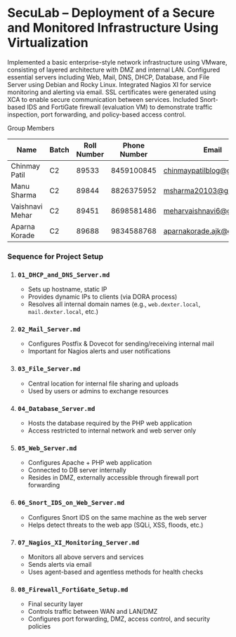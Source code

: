 # SecuLab – Deployment of a Secure and Monitored Infrastructure Using Virtualization

Implemented a basic enterprise-style network infrastructure using VMware, consisting of layered architecture with DMZ and internal LAN. Configured essential servers including Web, Mail, DNS, DHCP, Database, and File Server using Debian and Rocky Linux. Integrated Nagios XI for service monitoring and alerting via email. SSL certificates were generated using XCA to enable secure communication between services. Included Snort-based IDS and FortiGate firewall (evaluation VM) to demonstrate traffic inspection, port forwarding, and policy-based access control.

Group Members

|      Name       | Batch | Roll Number | Phone Number |           Email            |
| --------------- | ----- | ----------- | ------------ | -------------------------- |
| Chinmay Patil   |  C2   |    89533    | 8459100845   | chinmaypatilblog@gmail.com |
| Manu Sharma     |  C2   |    89844    | 8826375952   | msharma20103@gmail.com     |
| Vaishnavi Mehar |  C2   |    89451    | 8698581486   | meharvaishnavi6@gmail.com  |
| Aparna Korade   |  C2   |    89688    | 9834588768   | aparnakorade.ajk@gmail.com |


### **Sequence for Project Setup**

1. ### `01_DHCP_and_DNS_Server.md`
    - Sets up hostname, static IP
    - Provides dynamic IPs to clients (via DORA process)
    - Resolves all internal domain names (e.g., `web.dexter.local`, `mail.dexter.local`, etc.)

2. ### `02_Mail_Server.md`
    - Configures Postfix & Dovecot for sending/receiving internal mail
    - Important for Nagios alerts and user notifications

3. ### `03_File_Server.md`
    - Central location for internal file sharing and uploads
    - Used by users or admins to exchange resources

4. ### `04_Database_Server.md`
    - Hosts the database required by the PHP web application
    - Access restricted to internal network and web server only

5. ### `05_Web_Server.md`
    - Configures Apache + PHP web application
    - Connected to DB server internally
    - Resides in DMZ, externally accessible through firewall port forwarding

6. ### `06_Snort_IDS_on_Web_Server.md`
    - Configures Snort IDS on the same machine as the web server
    - Helps detect threats to the web app (SQLi, XSS, floods, etc.)        

7. ### `07_Nagios_XI_Monitoring_Server.md`
    - Monitors all above servers and services
    - Sends alerts via email
    - Uses agent-based and agentless methods for health checks

8. ### `08_Firewall_FortiGate_Setup.md`
    - Final security layer
    - Controls traffic between WAN and LAN/DMZ
    - Configures port forwarding, DMZ, access control, and security policies
